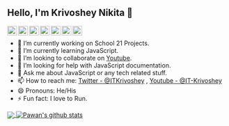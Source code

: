 ## Hello, I'm Krivoshey Nikita 👋
<a href="https://twitter.com/ITKrivoshey">
	<img align="left" alt="Pawan's Twitter" width="22px" src="https://cdn.jsdelivr.net/npm/simple-icons@v3/icons/twitter.svg" />
</a>
<a href="https://www.linkedin.com/in/itkrivoshey">
	<img align="left" alt="Pawan's Linkdein" width="22px" src="https://cdn.jsdelivr.net/npm/simple-icons@v3/icons/linkedin.svg" />
</a>
<a href="https://github.com/IT-Krivoshey">
	<img align="left" alt="Pawan's Github" width="22px" src="https://cdn.jsdelivr.net/npm/simple-icons@v3/icons/github.svg" />
</a>
<a href="https://t.me/ITKrivoshey">
	<img align="left" alt="Pawan's Telegram" width="22px" src="https://cdn.jsdelivr.net/npm/simple-icons@v3/icons/telegram.svg" />
</a>
<a href="https://www.instagram.com/itkrivoshey">
	<img align="left" alt="Pawan's Instagram" width="22px" src="https://cdn.jsdelivr.net/npm/simple-icons@v3/icons/instagram.svg" />
</a>
<a href="https://www.facebook.com/ITKrivoshey">
	<img align="left" alt="Pawan's Facebook" width="22px" src="https://cdn.jsdelivr.net/npm/simple-icons@v3/icons/facebook.svg" />
</a>
<a href="https://www.youtube.com/c/ITKrivoshey">
	<img align="left" alt="Pawan's Youtube" width="22px" src="https://cdn.jsdelivr.net/npm/simple-icons@v3/icons/youtube.svg" />
</a>

<br/>

- 🔭 I’m currently working on School 21 Projects.
- 🌱 I’m currently learning JavaScript.
- 👯 I’m looking to collaborate on [Youtube](https://www.youtube.com/c/ITKrivoshey).
- 🤔 I’m looking for help with JavaScript documentation.
- 💬 Ask me about JavaScript or any tech related stuff.
- 📫 How to reach me: [Twitter - @ITKrivoshey](https://twitter.com/ITKrivoshey) , [Youtube - @IT-Krivoshey](https://www.youtube.com/c/ITKrivoshey)
- 😄 Pronouns: He/His
- ⚡ Fun fact: I love to Run.

<a href="https://github.com/iampawan">
  <img align="center" src="https://github-readme-stats.vercel.app/api/top-langs/?username=IT-Krivoshey&theme=light&hide_langs_below=1" />
</a>
<a href="https://github.com/iampawan">
 <img align="center" src="https://github-readme-stats.vercel.app/api?username=IT-Krivoshey&show_icons=true&theme=light&line_height=27" alt="Pawan's github stats"/>
</a>
